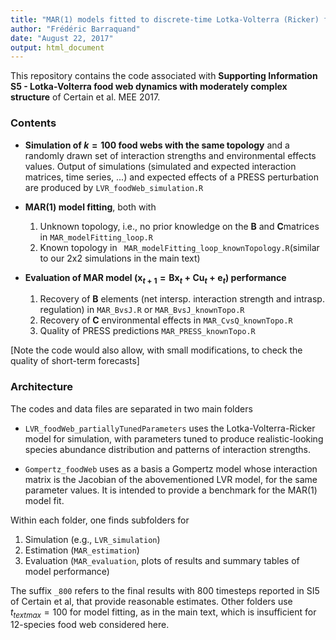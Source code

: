 ```yaml
---
title: "MAR(1) models fitted to discrete-time Lotka-Volterra (Ricker) food web dynamics"
author: "Frédéric Barraquand"
date: "August 22, 2017"
output: html_document
---
```


This repository contains the code associated with **Supporting Information S5 - Lotka-Volterra food web dynamics with moderately complex structure** of Certain et al. MEE 2017. 

### Contents

* __Simulation of $k=100$ food webs with the same topology__ and a randomly drawn set of interaction strengths and environmental effects values.  Output of simulations (simulated and expected interaction matrices, time series, ...) and expected effects of a PRESS perturbation are produced by `` LVR_foodWeb_simulation.R ``

* __MAR(1) model fitting__, both with 
  1. Unknown topology, i.e., no prior knowledge on the $\mathbf{B}$ and $\mathbf{C}$matrices in ``MAR_modelFitting_loop.R``
  2. Known topology in `` MAR_modelFitting_loop_knownTopology.R``(similar to our 2x2 simulations in the main text)

* __Evaluation of MAR model ($\mathbf{x}_{t+1} = \mathbf{B} \mathbf{x}_{t} + \mathbf{C} \mathbf{u}_{t} + \mathbf{e}_{t}$) performance__
  1. Recovery of $\mathbf{B}$ elements (net intersp. interaction strength and intrasp. regulation) in ``MAR_BvsJ.R`` or ``MAR_BvsJ_knownTopo.R``
  2. Recovery of $\mathbf{C}$ environmental effects in ``MAR_CvsQ_knownTopo.R``
  3. Quality of PRESS predictions ``MAR_PRESS_knownTopo.R``

[Note the code would also allow, with small modifications, to check the quality of short-term forecasts]

### Architecture 

The codes and data files are separated in two main folders

* ``LVR_foodWeb_partiallyTunedParameters`` uses the Lotka-Volterra-Ricker model for simulation, with parameters tuned to produce realistic-looking species abundance distribution and patterns of interaction strengths. 

* ``Gompertz_foodWeb`` uses as a basis a Gompertz model whose interaction matrix is the Jacobian of the abovementioned LVR model, for the same parameter values. It is intended to provide a benchmark for the MAR(1) model fit. 

Within each folder, one finds subfolders for 
  1. Simulation (e.g., ``LVR_simulation``)
  2. Estimation (``MAR_estimation``)
  3. Evaluation (``MAR_evaluation``, plots of results and summary tables of model performance) 
  
The suffix ``_800`` refers to the final results with 800 timesteps reported in SI5 of Certain et al, that provide reasonable estimates. Other folders use $t_{text{max}}=100$ for model fitting, as in the main text, which is insufficient for 12-species food web considered here. 




